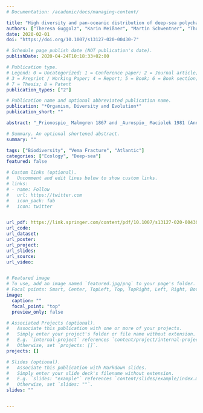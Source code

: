 ```yaml
---
# Documentation: /academic/docs/managing-content/

title: "High diversity and pan-oceanic distribution of deep-sea polychaetes: Prionospio and Aurospio (Annelida: Spionidae) in the Atlantic and Pacific Ocean"
authors: ["Theresa Guggolz", "Karin Meißner", "Martin Schwentner", "Thomas G Dahlgren", "Helena Wiklund", "admin", "Angelika Brandt"]
date: 2020-02-01
doi: "https://doi.org/10.1007/s13127-020-00430-7"

# Schedule page publish date (NOT publication's date).
publishDate: 2020-04-24T10:18:33+02:00

# Publication type.
# Legend: 0 = Uncategorized; 1 = Conference paper; 2 = Journal article;
# 3 = Preprint / Working Paper; 4 = Report; 5 = Book; 6 = Book section;
# 7 = Thesis; 8 = Patent
publication_types: ["2"]

# Publication name and optional abbreviated publication name.
publication: "*Organism, Diversity and Evolution*"
publication_short: ""

abstract: "_Prionospio_ Malmgren 1867 and _Aurospio_ Maciolek 1981 (Annelida: Spionidae) are polychaete genera commonly found in the deep sea. Both genera belong to the Prionospio complex, whose members are known to have limited distinguishing characters. Morphological identification of specimens from the deep sea is challenging, as fragmentation and other damages are common during sampling. These issues impede investigations into the distribution patterns of these genera in the deep sea. In this study, we employ two molecular markers (16S rRNA and 18S) to study the diversity and the distribution patterns of _Prionospio_ and _Aurospio_ from the tropical North Atlantic, the Puerto Rico Trench and the central Pacific. Based on different molecular analyses (Automated Barcode Gap Discovery, GMYC, pairwise genetic distances, phylogenetics, haplotype networks), we were able to identify and differentiate 21 lineages (three lineages composed solely of GenBank entries) that represent putative species. Seven of these lineages exhibited pan-oceanic distributions (occurring in the Atlantic as well as the Pacific) in some cases even sharing identical 16S rRNA haplotypes in both oceans. Even the lineages found to be restricted to one of the oceans were distributed over large regional scales as for example across the Mid-Atlantic Ridge from the Caribbean to the eastern Atlantic (> 3389 km). Our results suggest that members of _Prionospio_ and _Aurospio_ may have the potential to disperse across large geographic distances, largely unaffected by topographic barriers and possibly even between oceans. Their high dispersal capacities are probably explained by their free-swimming long-lived planktonic larvae."

# Summary. An optional shortened abstract.
summary: ""

tags: ["Biodiversity", "Vema Fracture", "Atlantic"]
categories: ["Ecology", "Deep-sea"]
featured: false

# Custom links (optional).
#   Uncomment and edit lines below to show custom links.
# links:
# - name: Follow
#   url: https://twitter.com
#   icon_pack: fab
#   icon: twitter


url_pdf: https://link.springer.com/content/pdf/10.1007/s13127-020-00430-7.pdf
url_code:
url_dataset: 
url_poster: 
url_project:
url_slides:
url_source:
url_video: 


# Featured image
# To use, add an image named `featured.jpg/png` to your page's folder. 
# Focal points: Smart, Center, TopLeft, Top, TopRight, Left, Right, BottomLeft, Bottom, BottomRight.
image:
  caption: ""
  focal_point: "top"
  preview_only: false

# Associated Projects (optional).
#   Associate this publication with one or more of your projects.
#   Simply enter your project's folder or file name without extension.
#   E.g. `internal-project` references `content/project/internal-project/index.md`.
#   Otherwise, set `projects: []`.
projects: []

# Slides (optional).
#   Associate this publication with Markdown slides.
#   Simply enter your slide deck's filename without extension.
#   E.g. `slides: "example"` references `content/slides/example/index.md`.
#   Otherwise, set `slides: ""`.
slides: ""


---
```

